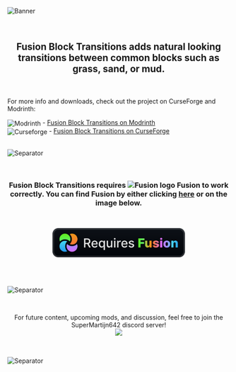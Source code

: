 ![Banner](https://imgur.com/AXVg8dn.png)

<br>
<h2><p align='center'>Fusion Block Transitions adds natural looking transitions between common blocks such as grass, sand, or mud.</p></h2>
<br>

For more info and downloads, check out the project on CurseForge and Modrinth:  

<img alt="Modrinth" align="center" height="28" src="https://cdn.jsdelivr.net/npm/@intergrav/devins-badges@3/assets/cozy-minimal/available/modrinth_vector.svg"> - [Fusion Block Transitions on Modrinth](https://modrinth.com/resourcepack/fusion-block-transitions)  
<img alt="Curseforge" align="center" height="28" src="https://cdn.jsdelivr.net/npm/@intergrav/devins-badges@3/assets/cozy-minimal/available/curseforge_vector.svg"> - [Fusion Block Transitions on CurseForge](https://curseforge.com/minecraft/texture-packs/fusion-block-transitions)
<br><br>

![Separator](https://imgur.com/7JHHISr.png)

<br>
<h3><p align='center'>Fusion Block Transitions requires <img width='18' src="https://cdn.modrinth.com/data/p19vrgc2/8a9940a468bb536f7402b389d583e7f070ee14fb_96.webp" alt="Fusion logo"> Fusion to work correctly. You can find Fusion by either clicking <a href='https://modrinth.com/mod/fusion-connected-textures'>here</a> or on the image below.</p></h3>
<br>
<p align='center'><a href='https://modrinth.com/mod/fusion-connected-textures'><img alt='Fusion' width='300' src='https://raw.githubusercontent.com/CelestialAbyss/badges/refs/heads/main/fusion/requires/compact_vector.svg'></a></p>
<br><br>

![Separator](https://imgur.com/qOtLw1R.png)

<br>
<p align='center'>
For future content, upcoming mods, and discussion, feel free to join the SuperMartijn642 discord server!
<br>
<a href='https://discord.gg/QEbGyUYB2e'><img width='400' src='https://imgur.com/IG1us6p.png'></a>
</p>
<br>

![Separator](https://imgur.com/cxdsdML.png)
